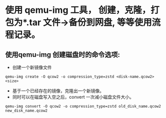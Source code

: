 # 使用 qemu-img 工具， 创建，克隆，打包为\*.tar 文件->备份到网盘, 等等使用流程记录。


## 使用qemu-img 创建磁盘时的命令选项:


- 创建一个新镜像文件
```shell
qemu-img create -O qcow2 -o compression_type=zstd <disk-name.qcow2> <size>
```

- 基于一个已经存在的镜像，克隆出一个新镜像。
- 同时可以在磁盘写入空之后，convert 一次减小磁盘文件大小。

```shell
qemu-img convert -O qcow2 -o compression_type=zstd old_disk_name.qcow2 new_disk_name.qcow2
```
